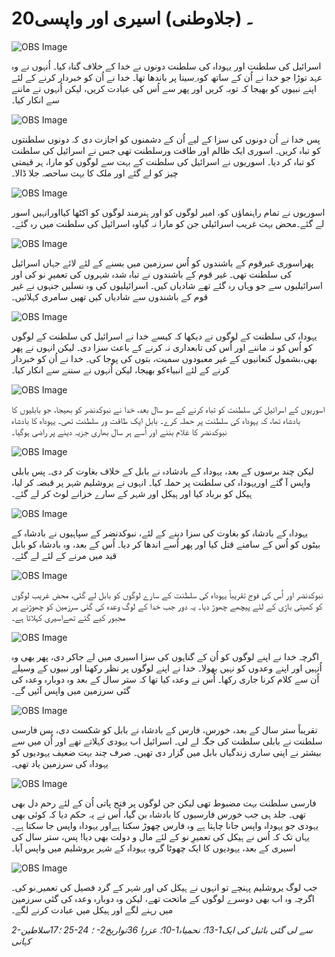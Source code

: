 # 20۔ (جلاوطنی) اسیری اور واپسی

![OBS Image](https://cdn.door43.org/obs/jpg/360px/obs-en-20-01.jpg)

اسرائیل کی سلطنت اور یہوداہ کی سلطنت دونوں نے خدا کے خلاف گناہ کیا۔ اُنہوں نے وہ عہد توڑا جو خدا نے اُن کے ساتھ کوہ ِسینا پر باندھا تھا۔ خدا نے اُن کو خبردار کرنے کے لئے اپنے نبیوں کو بھیجا کہ توبہ کریں اور پھر سے اُس کی عبادت کریں، لیکن اُنہوں نے ماننے سے انکار کیا۔

![OBS Image](https://cdn.door43.org/obs/jpg/360px/obs-en-20-02.jpg)

پس خدا نے اُن دونوں کی سزا کے لیے اُن کے دشمنوں کو اجازت دی کہ دونوں سلطنتوں کو تباہ کریں۔ اسوری ایک ظالم اور طاقت ورسلطنت تھی جس نے اسرائیل کی سلطنت کو تباہ کر دیا۔ اسوریوں نے اسرائیل کی سلطنت کے بہت سے لوگوں کو مارا، ہر قیمتی چیز کو لے گئے اور ملک کا بہت ساحصہ جلا ڈالا۔

![OBS Image](https://cdn.door43.org/obs/jpg/360px/obs-en-20-03.jpg)

اسوریوں نے تمام راہنماؤں کو، امیر لوگوں کو اور ہنرمند لوگوں کو اکٹھا کیااورانہیں اسور لے گئے۔محض بہت غریب اسرائیلی جن کو مارا نہ گیاوہ اسرائیل کی سلطنت میں رہ گئے۔

![OBS Image](https://cdn.door43.org/obs/jpg/360px/obs-en-20-04.jpg)

پھراسوری غیرقوم کے باشندوں کو اُس سرزمین میں بسنے کے لئے لائے جہاں اسرائیل کی سلطنت تھی۔ غیر قوم کے باشندوں نے تباہ شدہ شہروں کی تعمیرِ نو کی اور اسرائیلیوں سے جو وہاں رہ گئے تھے شادیاں کیں۔ اسرائیلیوں کی وہ نسلیں جنہوں نے غیر قوم کے باشندوں سے شادیاں کیں تھیں سامری کہلائیں۔

![OBS Image](https://cdn.door43.org/obs/jpg/360px/obs-en-20-05.jpg)

یہوداہ کی سلطنت کے لوگوں نے دیکھا کہ کیسے خدا نے اسرائیل کی سلطنت کے لوگوں کو اُس کو نہ ماننے اور اُس کی تابعداری نہ کرنے کے باعث سزا دی۔ لیکن انہوں نے پھر بھی،بشمول کنعانیوں کے غیر معبودوں سمیت، بتوں کی پوجا کی۔ خدا نے اُن کو خبردار کرنے کے لئے انبیاءکو بھیجا، لیکن اُنہوں نے سننے سے انکار کیا۔

![OBS Image](https://cdn.door43.org/obs/jpg/360px/obs-en-20-06.jpg)

اسوریوں کے اسرائیل کی سلطنت کو تباہ کرنے کے سو سال بعد، خدا نے نبوکدنضر کو بھیجا، جو بابلیوں کا بادشاہ تھا، کہ یہوداہ کی سلطنت پر حملہ کرے۔ بابل ایک طاقت ور سلطنت تھی۔ یہوداہ کا بادشاہ نبوکدنضر کا غلام بننے اور اُسے ہر سال بھاری جزیہ دینے پر راضی ہوگیا۔

![OBS Image](https://cdn.door43.org/obs/jpg/360px/obs-en-20-07.jpg)

لیکن چند برسوں کے بعد، یہوداہ کے بادشادہ نے بابل کے خلاف بغاوت کر دی۔ پس بابلی واپس آ گئے اوریہوداہ کی سلطنت پر حملہ کیا۔ انہوں نے یروشلیم شہر پر قبضہ کر لیا، ہیکل کو برباد کیا اور ہیکل اور شہر کے سارے خزانے لوٹ کر لے گئے۔

![OBS Image](https://cdn.door43.org/obs/jpg/360px/obs-en-20-08.jpg)

یہوداہ کے بادشاہ کو بغاوت کی سزا دینے کے لئے، نبوکدنضر کے سپاہیوں نے بادشاہ کے بیٹوں کو اُس کے سامنے قتل کیا اور پھر اُسے اندھا کر دیا۔ اُس کے بعد، وہ بادشاہ کو بابل قید میں مرنے کے لئے لے گئے۔

![OBS Image](https://cdn.door43.org/obs/jpg/360px/obs-en-20-09.jpg)

نبوکدنضر اور اُس کی فوج تقریباً یہوداہ کی سلطنت کے سارے لوگوں کو بابل لے گئی، محض غریب لوگوں کو کھیتی باڑی کے لئے پیچھے چھوڑ دیا۔ یہ دور جب خدا کے لوگ وعدہ کی گئی سرزمین کو چھوڑنے پر مجبور کیے گئے تھےاسیری کہلاتا ہے۔

![OBS Image](https://cdn.door43.org/obs/jpg/360px/obs-en-20-10.jpg)

اگرچہ خدا نے اپنے لوگوں کو اُن کے گناہوں کی سزا اسیری میں لے جاکر دی، پھر بھی وہ اُنہیں اور اپنے وعدوں کو نہیں بھولا۔ خدا نے اپنے لوگوں پر نظر رکھنا اور نبیوں کے وسیلے اُن سے کلام کرنا جاری رکھا۔ اُس نے وعدہ کیا تھا کہ ستر سال کے بعد وہ دوبارہ وعدہ کی گئی سرزمین میں واپس آئیں گے۔

![OBS Image](https://cdn.door43.org/obs/jpg/360px/obs-en-20-11.jpg)

تقریباً ستر سال کے بعد، خورس، فارس کے بادشاہ نے بابل کو شکست دی، پس فارسی سلطنت نے بابلی سلطنت کی جگہ لے لی۔ اسرائیل اب یہودی کہلاتے تھے اور اُن میں سے بیشتر نے اپنی ساری زندگیاں بابل میں گزار دی تھیں۔ صرف چند بہت ضعیف یہودیوں کو یہوداہ کی سرزمین یاد تھی۔

![OBS Image](https://cdn.door43.org/obs/jpg/360px/obs-en-20-12.jpg)

فارسی سلطنت بہت مضبوط تھی لیکن جن لوگوں پر فتح پاتی اُن کے لئے رحم دل بھی تھی۔ جلد ہی جب خورس فارسیوں کا بادشاہ بن گیا، اُس نے یہ حکم دیا کہ کوئی بھی یہودی جو یہوداہ واپس جانا چاہتا ہے وہ فارس چھوڑ سکتا ہےاور یہوداہ واپس جا سکتا ہے۔ یہاں تک کہ اُس نے ہیکل کی تعمیرِ نو کے لئے مال و دولت بھی دیا! پس، ستر سال کی اسیری کے بعد، یہودیوں کا ایک چھوٹا گروہ یہوداہ کے شہر یروشلیم میں واپس آیا۔

![OBS Image](https://cdn.door43.org/obs/jpg/360px/obs-en-20-13.jpg)

جب لوگ یروشلیم پہنچے تو انہوں نے ہیکل کی اور شہر کے گرد فصیل کی تعمیر ِنو کی۔ اگرچہ وہ اب بھی دوسرے لوگوں کے ماتحت تھے، لیکن وہ دوبارہ وعدہ کی گئی سرزمین میں رہنے لگے اور ہیکل میں عبادت کرنے لگے۔

_‎2-سلاطین‎17؛‎ 25-24 ؛ ‎-2تواریخ‎36 ‎؛ عزرا‎10-1؛ نحمیاہ‎13-1سے لی گئی بائبل کی ایک کہانی_
